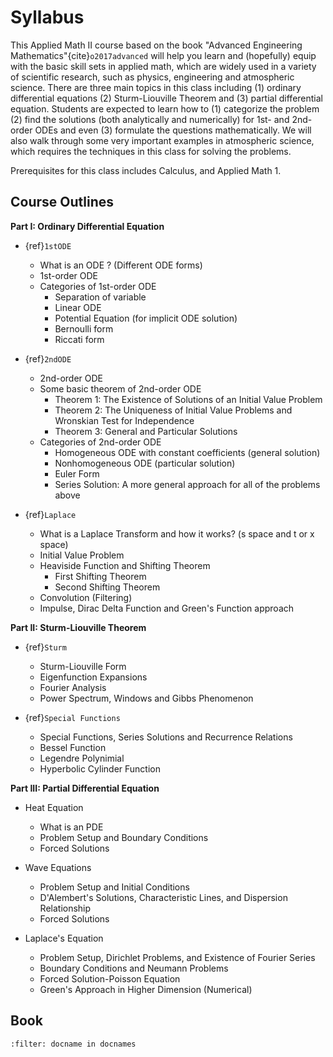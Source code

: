 # Syllabus 

This Applied Math II course based on the book "Advanced Engineering Mathematics"{cite}`o2017advanced` will help you learn and (hopefully) equip with the basic skill sets in applied math, which are widely used in a variety of scientific research, such as physics, engineering and atmospheric science. There are three main topics in this class including (1) ordinary differential equations (2) Sturm-Liouville Theorem and (3) partial differential equation. Students are expected to learn how to (1) categorize the problem (2) find the solutions (both analytically and numerically) for 1st- and 2nd-order ODEs and even (3) formulate the questions mathematically. We will also walk through some very important examples in atmospheric science, which requires the techniques in this class for solving the problems. 


Prerequisites for this class includes Calculus, and Applied Math 1. 


## Course Outlines
__Part I: Ordinary Differential Equation__
* {ref}`1stODE`
	* What is an ODE ? (Different ODE forms)
    * 1st-order ODE
    * Categories of 1st-order ODE
        * Separation of variable
        * Linear ODE 
        * Potential Equation (for implicit ODE solution) 
        * Bernoulli form 
        * Riccati form 
* {ref}`2ndODE`
    * 2nd-order ODE
    * Some basic theorem of 2nd-order ODE 
        * Theorem 1: The Existence of Solutions of an Initial Value Problem
        * Theorem 2: The Uniqueness of Initial Value Problems and Wronskian Test for Independence 
        * Theorem 3: General and Particular Solutions 
    * Categories of 2nd-order ODE 
        * Homogeneous ODE with constant coefficients (general solution) 
        * Nonhomogeneous ODE (particular solution)  
        * Euler Form  
        * Series Solution: A more general approach for all of the problems above 

* {ref}`Laplace`
    * What is a Laplace Transform and how it works? (s space and t or x space)
    * Initial Value Problem
    * Heaviside Function and Shifting Theorem 
        * First Shifting Theorem 
        * Second Shifting Theorem
    * Convolution (Filtering) 
    * Impulse, Dirac Delta Function and Green's Function approach  

__Part II: Sturm-Liouville Theorem__
* {ref}`Sturm`
    * Sturm-Liouville Form 
    * Eigenfunction Expansions 
    * Fourier Analysis
    * Power Spectrum, Windows and Gibbs Phenomenon 

* {ref}`Special Functions`
    * Special Functions, Series Solutions and Recurrence Relations
    * Bessel Function 
    * Legendre Polynimial 
    * Hyperbolic Cylinder Function 

__Part III: Partial Differential Equation__
* Heat Equation
    * What is an PDE
    * Problem Setup and Boundary Conditions
    * Forced Solutions 

* Wave Equations
    * Problem Setup and Initial Conditions
    * D'Alembert's Solutions, Characteristic Lines, and Dispersion Relationship 
    * Forced Solutions

* Laplace's Equation
    * Problem Setup, Dirichlet Problems, and Existence of Fourier Series
    * Boundary Conditions and Neumann Problems 
    * Forced Solution-Poisson Equation
    * Green's Approach in Higher Dimension (Numerical) 


## Book
```{bibliography} references.bib
:filter: docname in docnames
```
